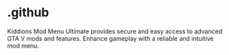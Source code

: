 # .github
Kiddions Mod Menu Ultimate provides secure and easy access to advanced GTA V mods and features. Enhance gameplay with a reliable and intuitive mod menu.
